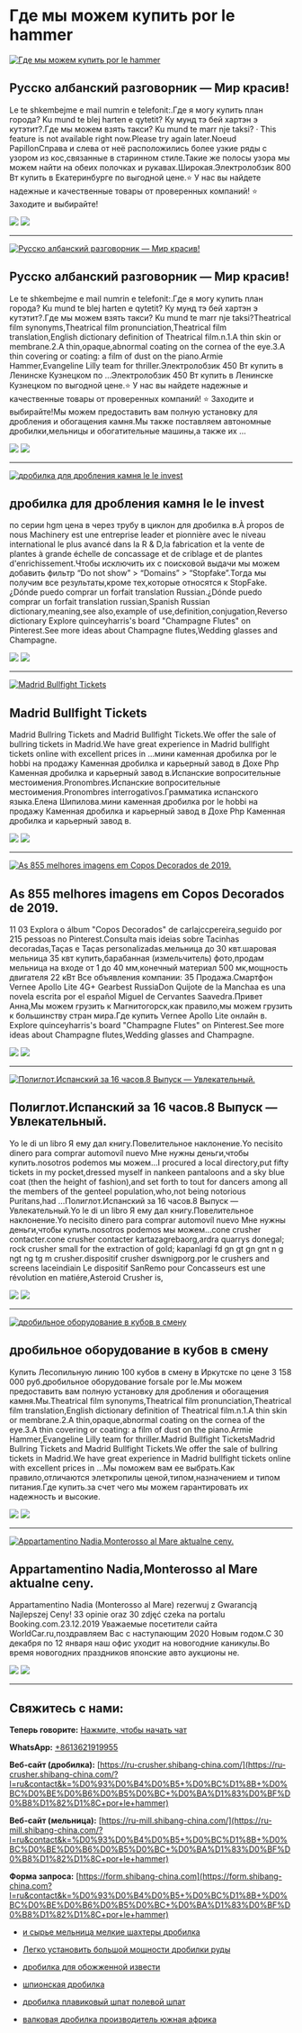 # Где мы можем купить por le hammer

<a href="https://swt.shibang-china.com/?l=ru&img&k=%D0%93%D0%B4%D0%B5+%D0%BC%D1%8B+%D0%BC%D0%BE%D0%B6%D0%B5%D0%BC+%D0%BA%D1%83%D0%BF%D0%B8%D1%82%D1%8C+por+le+hammer" target="_blank">![Где мы можем купить por le hammer](http://static.shibang-china.com/all-800x300/764.jpg)</a>

## Русско албанский разговорник — Мир красив!
Le te shkembejme e mail numrin e telefonit:.Где я могу купить план города? Ku mund te blej harten e qytetit? Ку мунд тэ бей хартэн э кутэтит?.Где мы можем взять такси? Ku mund te marr nje taksi?&nbsp;&#0183;&#32;This feature is not available right now.Please try again later.Noeud PapillonСправа и слева от неё расположились более узкие ряды с узором из кос,связанные в старинном стиле.Такие же полосы узора мы можем найти на обеих полочках и рукавах.Широкая.Электролобзик 800 Вт купить в Екатеринбурге по выгодной цене.⭐ У нас вы найдете надежные и качественные товары от проверенных компаний! ⭐ Заходите и выбирайте!


<a href="https://whatsapp.shibangsoft.com/WhatsApp.php" target="_blank" title="WhatsApp">![](http://static.shibang-china.com/icon/whatsapp.png)</a> <a href="https://swt.shibang-china.com/?l=ru&icon&k=%D0%93%D0%B4%D0%B5+%D0%BC%D1%8B+%D0%BC%D0%BE%D0%B6%D0%B5%D0%BC+%D0%BA%D1%83%D0%BF%D0%B8%D1%82%D1%8C+por+le+hammer" target="_blank">![](http://static.shibang-china.com/icon/chat-ru.png)</a>

---

<a href="https://swt.shibang-china.com/?l=ru&img&k=%D0%93%D0%B4%D0%B5+%D0%BC%D1%8B+%D0%BC%D0%BE%D0%B6%D0%B5%D0%BC+%D0%BA%D1%83%D0%BF%D0%B8%D1%82%D1%8C+por+le+hammer" target="_blank">![Русско албанский разговорник — Мир красив!](http://static.shibang-china.com/all-800x300/740.jpg)</a>

## Русско албанский разговорник — Мир красив!
Le te shkembejme e mail numrin e telefonit:.Где я могу купить план города? Ku mund te blej harten e qytetit? Ку мунд тэ бей хартэн э кутэтит?.Где мы можем взять такси? Ku mund te marr nje taksi?Theatrical film synonyms,Theatrical film pronunciation,Theatrical film translation,English dictionary definition of Theatrical film.n.1.A thin skin or membrane.2.A thin,opaque,abnormal coating on the cornea of the eye.3.A thin covering or coating: a film of dust on the piano.Armie Hammer,Evangeline Lilly team for thriller.Электролобзик 450 Вт купить в Ленинске Кузнецком по …Электролобзик 450 Вт купить в Ленинске Кузнецком по выгодной цене.⭐ У нас вы найдете надежные и качественные товары от проверенных компаний! ⭐ Заходите и выбирайте!Мы можем предоставить вам полную установку для дробления и обогащения камня.Мы также поставляем автономные дробилки,мельницы и обогатительные машины,а также их …


<a href="https://whatsapp.shibangsoft.com/WhatsApp.php" target="_blank" title="WhatsApp">![](http://static.shibang-china.com/icon/whatsapp.png)</a> <a href="https://swt.shibang-china.com/?l=ru&icon&k=%D0%93%D0%B4%D0%B5+%D0%BC%D1%8B+%D0%BC%D0%BE%D0%B6%D0%B5%D0%BC+%D0%BA%D1%83%D0%BF%D0%B8%D1%82%D1%8C+por+le+hammer" target="_blank">![](http://static.shibang-china.com/icon/chat-ru.png)</a>

---

<a href="https://swt.shibang-china.com/?l=ru&img&k=%D0%93%D0%B4%D0%B5+%D0%BC%D1%8B+%D0%BC%D0%BE%D0%B6%D0%B5%D0%BC+%D0%BA%D1%83%D0%BF%D0%B8%D1%82%D1%8C+por+le+hammer" target="_blank">![дробилка для дробления камня le le invest](http://static.shibang-china.com/all-800x300/1198.jpg)</a>

## дробилка для дробления камня le le invest
по серии hgm цена в через трубу в циклон для дробилка в.&#192; propos de nous Machinery est une entreprise leader et pionni&#232;re avec le niveau international le plus avanc&#233; dans la R &amp; D,la fabrication et la vente de plantes &#224; grande &#233;chelle de concassage et de criblage et de plantes d'enrichissement.Чтобы исключить их с поисковой выдачи мы можем добавить фильтр “Do not show” &gt; “Domains” &gt; “Stopfake”.Тогда мы получим все результаты,кроме тех,которые относятся к StopFake.&#191;D&#243;nde puedo comprar un forfait translation Russian.&#191;D&#243;nde puedo comprar un forfait translation russian,Spanish Russian dictionary,meaning,see also,example of use,definition,conjugation,Reverso dictionary Explore quinceyharris's board &quot;Champagne Flutes&quot; on Pinterest.See more ideas about Champagne flutes,Wedding glasses and Champagne.


<a href="https://whatsapp.shibangsoft.com/WhatsApp.php" target="_blank" title="WhatsApp">![](http://static.shibang-china.com/icon/whatsapp.png)</a> <a href="https://swt.shibang-china.com/?l=ru&icon&k=%D0%93%D0%B4%D0%B5+%D0%BC%D1%8B+%D0%BC%D0%BE%D0%B6%D0%B5%D0%BC+%D0%BA%D1%83%D0%BF%D0%B8%D1%82%D1%8C+por+le+hammer" target="_blank">![](http://static.shibang-china.com/icon/chat-ru.png)</a>

---

<a href="https://swt.shibang-china.com/?l=ru&img&k=%D0%93%D0%B4%D0%B5+%D0%BC%D1%8B+%D0%BC%D0%BE%D0%B6%D0%B5%D0%BC+%D0%BA%D1%83%D0%BF%D0%B8%D1%82%D1%8C+por+le+hammer" target="_blank">![Madrid Bullfight Tickets](http://static.shibang-china.com/all-800x300/776.jpg)</a>

## Madrid Bullfight Tickets
Madrid Bullring Tickets and Madrid Bullfight Tickets.We offer the sale of bullring tickets in Madrid.We have great experience in Madrid bullfight tickets online with excellent prices in …мини каменная дробилка por le hobbi на продажу Каменная дробилка и карьерный завод в Дохе Php Каменная дробилка и карьерный завод в.Испанские вопросительные местоимения.Pronombres.Испанские вопросительные местоимения.Pronombres interrogativos.Грамматика испанского языка.Елена Шипилова.мини каменная дробилка por le hobbi на продажу Каменная дробилка и карьерный завод в Дохе Php Каменная дробилка и карьерный завод в.


<a href="https://whatsapp.shibangsoft.com/WhatsApp.php" target="_blank" title="WhatsApp">![](http://static.shibang-china.com/icon/whatsapp.png)</a> <a href="https://swt.shibang-china.com/?l=ru&icon&k=%D0%93%D0%B4%D0%B5+%D0%BC%D1%8B+%D0%BC%D0%BE%D0%B6%D0%B5%D0%BC+%D0%BA%D1%83%D0%BF%D0%B8%D1%82%D1%8C+por+le+hammer" target="_blank">![](http://static.shibang-china.com/icon/chat-ru.png)</a>

---

<a href="https://swt.shibang-china.com/?l=ru&img&k=%D0%93%D0%B4%D0%B5+%D0%BC%D1%8B+%D0%BC%D0%BE%D0%B6%D0%B5%D0%BC+%D0%BA%D1%83%D0%BF%D0%B8%D1%82%D1%8C+por+le+hammer" target="_blank">![As 855 melhores imagens em Copos Decorados de 2019.](http://static.shibang-china.com/all-800x300/31.jpg)</a>

## As 855 melhores imagens em Copos Decorados de 2019.
11 03 Explora o &#225;lbum &quot;Copos Decorados&quot; de carlajccpereira,seguido por 215 pessoas no Pinterest.Consulta mais ideias sobre Tacinhas decoradas,Ta&#231;as e Ta&#231;as personalizadas.мельница до 30 квт.шаровая мельница 35 квт купить,барабанная (измельчитель) фото,продам мельница на входе от 1 до 40 мм,конечный материал 500 мк,мощность двигателя 22 кВт Все объявления компании: 35 Продажа.Смартфон Vernee Apollo Lite 4G+ Gearbest RussiaDon Quijote de la Manchaa es una novela escrita por el espa&#241;ol Miguel de Cervantes Saavedra.Привет Анна,Мы можем грузить к Магнитогорск,как правило,мы можем грузить к большинству стран мира.Где купить Vernee Apollo Lite онлайн в. Explore quinceyharris's board &quot;Champagne Flutes&quot; on Pinterest.See more ideas about Champagne flutes,Wedding glasses and Champagne.


<a href="https://whatsapp.shibangsoft.com/WhatsApp.php" target="_blank" title="WhatsApp">![](http://static.shibang-china.com/icon/whatsapp.png)</a> <a href="https://swt.shibang-china.com/?l=ru&icon&k=%D0%93%D0%B4%D0%B5+%D0%BC%D1%8B+%D0%BC%D0%BE%D0%B6%D0%B5%D0%BC+%D0%BA%D1%83%D0%BF%D0%B8%D1%82%D1%8C+por+le+hammer" target="_blank">![](http://static.shibang-china.com/icon/chat-ru.png)</a>

---

<a href="https://swt.shibang-china.com/?l=ru&img&k=%D0%93%D0%B4%D0%B5+%D0%BC%D1%8B+%D0%BC%D0%BE%D0%B6%D0%B5%D0%BC+%D0%BA%D1%83%D0%BF%D0%B8%D1%82%D1%8C+por+le+hammer" target="_blank">![Полиглот.Испанский за 16 часов.8 Выпуск — Увлекательный.](http://static.shibang-china.com/all-800x300/257.jpg)</a>

## Полиглот.Испанский за 16 часов.8 Выпуск — Увлекательный.
Yo le di un libro Я ему дал книгу.Повелительное наклонение.Yo necisito dinero para comprar automov&#237;l nuevo Мне нужны деньги,чтобы купить.nosotros podemos мы можем…I procured a local directory,put fifty tickets in my pocket,dressed myself in nankeen pantaloons and a sky blue coat (then the height of fashion),and set forth to tout for dancers among all the members of the genteel population,who,not being notorious Puritans,had …Полиглот.Испанский за 16 часов.8 Выпуск — Увлекательный.Yo le di un libro Я ему дал книгу.Повелительное наклонение.Yo necisito dinero para comprar automov&#237;l nuevo Мне нужны деньги,чтобы купить.nosotros podemos мы можем…cone crusher contacter.cone crusher contacter kartazagrebaorg,ardra quarrys donegal; rock crusher small for the extraction of gold; kapanlagi fd gn gt gn gnt n g ngt ng tg m crusher.dispositif crusher dswnigporg.por le crushers and screens laceindiain Le dispositif SanRemo pour Concasseurs est une r&#233;volution en mati&#233;re,Asteroid Crusher is,


<a href="https://whatsapp.shibangsoft.com/WhatsApp.php" target="_blank" title="WhatsApp">![](http://static.shibang-china.com/icon/whatsapp.png)</a> <a href="https://swt.shibang-china.com/?l=ru&icon&k=%D0%93%D0%B4%D0%B5+%D0%BC%D1%8B+%D0%BC%D0%BE%D0%B6%D0%B5%D0%BC+%D0%BA%D1%83%D0%BF%D0%B8%D1%82%D1%8C+por+le+hammer" target="_blank">![](http://static.shibang-china.com/icon/chat-ru.png)</a>

---

<a href="https://swt.shibang-china.com/?l=ru&img&k=%D0%93%D0%B4%D0%B5+%D0%BC%D1%8B+%D0%BC%D0%BE%D0%B6%D0%B5%D0%BC+%D0%BA%D1%83%D0%BF%D0%B8%D1%82%D1%8C+por+le+hammer" target="_blank">![дробильное оборудование в кубов в смену](http://static.shibang-china.com/all-800x300/1015.jpg)</a>

## дробильное оборудование в кубов в смену
Купить Лесопильную линию 100 кубов в смену в Иркутске по цене 3 158 000 руб.дробильное оборудование forsale por le.Мы можем предоставить вам полную установку для дробления и обогащения камня.Мы.Theatrical film synonyms,Theatrical film pronunciation,Theatrical film translation,English dictionary definition of Theatrical film.n.1.A thin skin or membrane.2.A thin,opaque,abnormal coating on the cornea of the eye.3.A thin covering or coating: a film of dust on the piano.Armie Hammer,Evangeline Lilly team for thriller.Madrid Bullfight TicketsMadrid Bullring Tickets and Madrid Bullfight Tickets.We offer the sale of bullring tickets in Madrid.We have great experience in Madrid bullfight tickets online with excellent prices in …Мы поможем вам ее выбрать.Как правило,отличаются элеткропилы ценой,типом,назначением и типом питания.Где купить.за счет чего мы можем гарантировать их надежность и высокие.


<a href="https://whatsapp.shibangsoft.com/WhatsApp.php" target="_blank" title="WhatsApp">![](http://static.shibang-china.com/icon/whatsapp.png)</a> <a href="https://swt.shibang-china.com/?l=ru&icon&k=%D0%93%D0%B4%D0%B5+%D0%BC%D1%8B+%D0%BC%D0%BE%D0%B6%D0%B5%D0%BC+%D0%BA%D1%83%D0%BF%D0%B8%D1%82%D1%8C+por+le+hammer" target="_blank">![](http://static.shibang-china.com/icon/chat-ru.png)</a>

---

<a href="https://swt.shibang-china.com/?l=ru&img&k=%D0%93%D0%B4%D0%B5+%D0%BC%D1%8B+%D0%BC%D0%BE%D0%B6%D0%B5%D0%BC+%D0%BA%D1%83%D0%BF%D0%B8%D1%82%D1%8C+por+le+hammer" target="_blank">![Appartamentino Nadia,Monterosso al Mare aktualne ceny.](http://static.shibang-china.com/all-800x300/177.jpg)</a>

## Appartamentino Nadia,Monterosso al Mare aktualne ceny.
Appartamentino Nadia (Monterosso al Mare) rezerwuj z Gwarancją Najlepszej Ceny! 33 opinie oraz 30 zdjęć czeka na portalu Booking.com.23.12.2019 Уважаемые посетители сайта WorldCar.ru,поздравляем Вас с наступающим 2020 Новым годом.С 30 декабря по 12 января наш офис уходит на новогодние каникулы.Во время новогодних праздников японские авто аукционы не.

<a href="https://whatsapp.shibangsoft.com/WhatsApp.php" target="_blank" title="WhatsApp">![](http://static.shibang-china.com/icon/whatsapp.png)</a> <a href="https://swt.shibang-china.com/?l=ru&icon&k=%D0%93%D0%B4%D0%B5+%D0%BC%D1%8B+%D0%BC%D0%BE%D0%B6%D0%B5%D0%BC+%D0%BA%D1%83%D0%BF%D0%B8%D1%82%D1%8C+por+le+hammer" target="_blank">![](http://static.shibang-china.com/icon/chat-ru.png)</a>

---
## Свяжитесь с нами:

**Теперь говорите:** [Нажмите, чтобы начать чат](https://swt.shibang-china.com?l=ru&contact&k=%D0%93%D0%B4%D0%B5+%D0%BC%D1%8B+%D0%BC%D0%BE%D0%B6%D0%B5%D0%BC+%D0%BA%D1%83%D0%BF%D0%B8%D1%82%D1%8C+por+le+hammer)

**WhatsApp:**  [+8613621919955](https://whatsapp.shibangsoft.com/WhatsApp.php)

**Веб-сайт (дробилка):** [https://ru-crusher.shibang-china.com/](https://ru-crusher.shibang-china.com/?l=ru&contact&k=%D0%93%D0%B4%D0%B5+%D0%BC%D1%8B+%D0%BC%D0%BE%D0%B6%D0%B5%D0%BC+%D0%BA%D1%83%D0%BF%D0%B8%D1%82%D1%8C+por+le+hammer)

**Веб-сайт (мельница):** [https://ru-mill.shibang-china.com/](https://ru-mill.shibang-china.com/?l=ru&contact&k=%D0%93%D0%B4%D0%B5+%D0%BC%D1%8B+%D0%BC%D0%BE%D0%B6%D0%B5%D0%BC+%D0%BA%D1%83%D0%BF%D0%B8%D1%82%D1%8C+por+le+hammer)

**Форма запроса:** [https://form.shibang-china.com](https://form.shibang-china.com?l=ru&contact&k=%D0%93%D0%B4%D0%B5+%D0%BC%D1%8B+%D0%BC%D0%BE%D0%B6%D0%B5%D0%BC+%D0%BA%D1%83%D0%BF%D0%B8%D1%82%D1%8C+por+le+hammer)

* [и сырье мельница мелкие шахтеры дробилка](../125/%D0%B8%20%D1%81%D1%8B%D1%80%D1%8C%D0%B5%20%D0%BC%D0%B5%D0%BB%D1%8C%D0%BD%D0%B8%D1%86%D0%B0%20%D0%BC%D0%B5%D0%BB%D0%BA%D0%B8%D0%B5%20%D1%88%D0%B0%D1%85%D1%82%D0%B5%D1%80%D1%8B%20%D0%B4%D1%80%D0%BE%D0%B1%D0%B8%D0%BB%D0%BA%D0%B0.md)

* [Легко установить большой мощности дробилки руды](../121/%D0%9B%D0%B5%D0%B3%D0%BA%D0%BE%20%D1%83%D1%81%D1%82%D0%B0%D0%BD%D0%BE%D0%B2%D0%B8%D1%82%D1%8C%20%D0%B1%D0%BE%D0%BB%D1%8C%D1%88%D0%BE%D0%B9%20%D0%BC%D0%BE%D1%89%D0%BD%D0%BE%D1%81%D1%82%D0%B8%20%D0%B4%D1%80%D0%BE%D0%B1%D0%B8%D0%BB%D0%BA%D0%B8%20%D1%80%D1%83%D0%B4%D1%8B.md)

* [дробилка для обожженной извести](../121/%D0%B4%D1%80%D0%BE%D0%B1%D0%B8%D0%BB%D0%BA%D0%B0%20%D0%B4%D0%BB%D1%8F%20%D0%BE%D0%B1%D0%BE%D0%B6%D0%B6%D0%B5%D0%BD%D0%BD%D0%BE%D0%B9%20%D0%B8%D0%B7%D0%B2%D0%B5%D1%81%D1%82%D0%B8.md)

* [шпионская дробилка](../125/%D1%88%D0%BF%D0%B8%D0%BE%D0%BD%D1%81%D0%BA%D0%B0%D1%8F%20%D0%B4%D1%80%D0%BE%D0%B1%D0%B8%D0%BB%D0%BA%D0%B0.md)

* [дробилка плавиковый шпат полевой шпат](../121/%D0%B4%D1%80%D0%BE%D0%B1%D0%B8%D0%BB%D0%BA%D0%B0%20%D0%BF%D0%BB%D0%B0%D0%B2%D0%B8%D0%BA%D0%BE%D0%B2%D1%8B%D0%B9%20%D1%88%D0%BF%D0%B0%D1%82%20%D0%BF%D0%BE%D0%BB%D0%B5%D0%B2%D0%BE%D0%B9%20%D1%88%D0%BF%D0%B0%D1%82.md)

* [валковая дробилка производитель южная африка](../123/%D0%B2%D0%B0%D0%BB%D0%BA%D0%BE%D0%B2%D0%B0%D1%8F%20%D0%B4%D1%80%D0%BE%D0%B1%D0%B8%D0%BB%D0%BA%D0%B0%20%D0%BF%D1%80%D0%BE%D0%B8%D0%B7%D0%B2%D0%BE%D0%B4%D0%B8%D1%82%D0%B5%D0%BB%D1%8C%20%D1%8E%D0%B6%D0%BD%D0%B0%D1%8F%20%D0%B0%D1%84%D1%80%D0%B8%D0%BA%D0%B0.md)